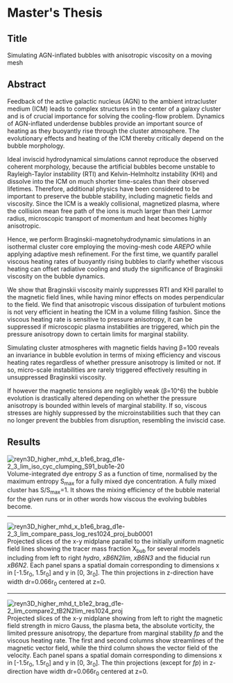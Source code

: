 # Master's Thesis

## Title

Simulating AGN-inflated bubbles with anisotropic viscosity on a moving mesh

## Abstract

Feedback of the active galactic nucleus (AGN) to the ambient intracluster medium (ICM) leads to complex structures in the center of a galaxy cluster and is of crucial importance for solving the cooling-flow problem.
Dynamics of AGN-inflated underdense bubbles provide an important source of heating as they buoyantly rise through the cluster atmosphere. The evolutionary effects and heating of the ICM thereby critically depend on the bubble morphology.

Ideal inviscid hydrodynamical simulations cannot reproduce the observed coherent morphology, because the artificial bubbles become unstable to Rayleigh-Taylor instability (RTI) and Kelvin-Helmholtz instability (KHI) and dissolve into the ICM on much shorter time-scales than their observed lifetimes.
Therefore, additional physics have been considered to be important to preserve the bubble stability, including magnetic fields and viscosity.
Since the ICM is a weakly collisional, magnetized plasma, where the collision mean free path of the ions is much larger than their Larmor radius, microscopic transport of momentum and heat becomes highly anisotropic. 

Hence, we perform Braginskii-magnetohydrodynamic simulations in an isothermal cluster core employing the moving-mesh code _AREPO_ while applying adaptive mesh refinement. For the first time, we quantify parallel viscous heating rates of buoyantly rising bubbles to clarify whether viscous heating can offset radiative cooling and study the significance of Braginskii viscosity on the bubble dynamics.

We show that Braginskii viscosity mainly suppresses RTI and KHI parallel to the magnetic field lines, while having minor effects on modes perpendicular to the field.
We find that anisotropic viscous dissipation of turbulent motions is not very efficient in heating the ICM in a volume filling fashion.
Since the viscous heating rate is sensitive to pressure anisotropy, it can be suppressed if microscopic plasma instabilities are triggered, which pin the pressure anisotropy down to certain limits for marginal stability. 

Simulating cluster atmospheres with magnetic fields having &beta;=100 reveals an invariance in bubble evolution in terms of mixing efficiency and viscous heating rates regardless of whether pressure anisotropy is limited or not. If so, micro-scale instabilities are rarely triggered effectively resulting in unsuppressed Braginskii viscosity.

If however the magnetic tensions are negligibly weak (&beta;=10^6) the bubble evolution is drastically altered depending on whether the pressure anisotropy is bounded within levels of marginal stability. If so, viscous stresses are highly suppressed by the microinstabilities such that they can no longer prevent the bubbles from disruption, resembling the inviscid case.

## Results

![reyn3D_higher_mhd_x_b1e6_brag_d1e-2_3_lim_iso_cyc_clumping_S91_bub1e-20](https://user-images.githubusercontent.com/49908052/143506264-fb489280-eab0-4259-a03e-16037e20baeb.png)
Volume-integrated dye entropy _S_ as a function of time, normalised by the maximum entropy S<sub>max</sub> for a fully mixed dye concentration. A fully mixed cluster has S/S<sub>max</sub>=1. It shows the mixing efficiency of the bubble material for the given runs or in other words how viscous the evolving bubbles become.

--------------------------------------------------------------------------------------------------

![reyn3D_higher_mhd_x_b1e6_brag_d1e-2_3_lim_compare_pass_log_res1024_proj_bub0001](https://user-images.githubusercontent.com/49908052/143506308-e5d7fa8c-3a9b-44a1-9505-ba2ff23a4396.png)
Projected slices of the x-y midplane parallel to the initially uniform magnetic field lines showing the tracer mass fraction X<sub>bub</sub> for several models including from left to right _hydro_, _xB6N2lim_, _xB6N3_ and the fiducial run _xB6N2_. Each panel spans a spatial domain corresponding to dimensions x in [-1.5r<sub>0</sub>, 1.5r<sub>0</sub>] and y in [0, 3r<sub>0</sub>]. The thin projections in z-direction have width dr=0.066r<sub>0</sub> centered at z=0.

--------------------------------------------------------------------------------------------------

![reyn3D_higher_mhd_t_b1e2_brag_d1e-2_lim_compare2_tB2N2lim_res1024_proj](https://user-images.githubusercontent.com/49908052/143505935-a79e6a2a-29e1-4a8e-b108-5a0d47bc4ffa.png)
Projected slices of the x-y midplane showing from left to right the magnetic field strength in micro Gauss, the plasma beta, the absolute vorticity, the limited pressure anisotropy, the departure from marginal stability _fp_ and the viscous heating rate. The first and second columns show streamlines of the magnetic vector field, while the third column shows the vector field of the velocity. Each panel spans a spatial domain corresponding to dimensions x in [-1.5r<sub>0</sub>, 1.5r<sub>0</sub>] and y in [0, 3r<sub>0</sub>]. The thin projections (except for _fp_) in z-direction have width dr=0.066r<sub>0</sub> centered at z=0.


